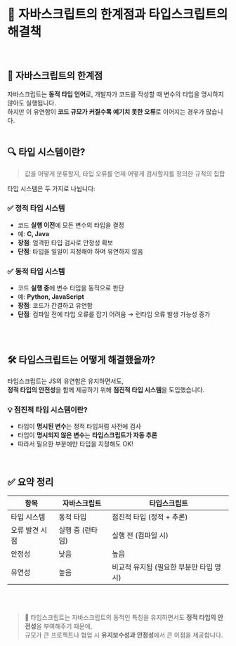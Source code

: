 # 📌 자바스크립트의 한계점과 타입스크립트의 해결책


<br/>

## 🧩 자바스크립트의 한계점

자바스크립트는 **동적 타입 언어**로, 개발자가 코드를 작성할 때 변수의 타입을 명시하지 않아도 실행됩니다.  
하지만 이 유연함이 **코드 규모가 커질수록 예기치 못한 오류**로 이어지는 경우가 많습니다.
<br/><br/>


## 🔍 타입 시스템이란?

> 값을 어떻게 분류할지, 타입 오류를 언제·어떻게 검사할지를 정의한 규칙의 집합

타입 시스템은 두 가지로 나뉩니다:

### ✅ 정적 타입 시스템
- 코드 **실행 이전**에 모든 변수의 타입을 결정
- 예: **C, Java**
- **장점**: 엄격한 타입 검사로 안정성 확보  
- **단점**: 타입을 일일이 지정해야 하며 유연하지 않음

### ✅ 동적 타입 시스템
- 코드 **실행 중**에 변수 타입을 동적으로 판단
- 예: **Python, JavaScript**
- **장점**: 코드가 간결하고 유연함  
- **단점**: 컴파일 전에 타입 오류를 잡기 어려움 → 런타임 오류 발생 가능성 증가

<br/><br/>

## 🛠 타입스크립트는 어떻게 해결했을까?

타입스크립트는 JS의 유연함은 유지하면서도,  
**정적 타입의 안전성**을 함께 제공하기 위해 **점진적 타입 시스템**을 도입했습니다.

### 💡 점진적 타입 시스템이란?

- 타입이 **명시된 변수**는 정적 타입처럼 사전에 검사  
- 타입이 **명시되지 않은 변수**는 **타입스크립트가 자동 추론**  
- 따라서 필요한 부분에만 타입을 지정해도 OK!

<br/>

## ✅ 요약 정리

| 항목 | 자바스크립트 | 타입스크립트 |
|------|---------------|----------------|
| 타입 시스템 | 동적 타입 | 점진적 타입 (정적 + 추론) |
| 오류 발견 시점 | 실행 중 (런타임) | 실행 전 (컴파일 시) |
| 안정성 | 낮음 | 높음 |
| 유연성 | 높음 | 비교적 유지됨 (필요한 부분만 타입 명시) |

<br/><br/>
> 📘 타입스크립트는 자바스크립트의 동적인 특징을 유지하면서도 **정적 타입의 안전성**을 부여해주기 때문에,  
> 규모가 큰 프로젝트나 협업 시 **유지보수성과 안정성**에서 큰 이점을 제공합니다.
